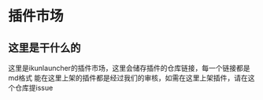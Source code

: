# 插件市场
## 这里是干什么的
这里是ikunlauncher的插件市场，这里会储存插件的仓库链接，每一个链接都是md格式
能在这里上架的插件都是经过我们的审核，如需在这里上架插件，请在这个仓库提issue
